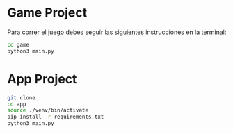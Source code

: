 # Game Project

Para correr el juego debes seguir las siguientes instrucciones en la terminal:

```sh
cd game
python3 main.py
```

# App Project

```sh
git clone
cd app
source ./venv/bin/activate
pip install -r requirements.txt
python3 main.py
```
